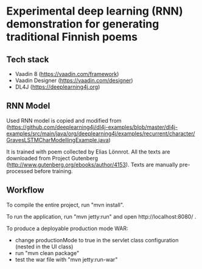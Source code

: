 Experimental deep learning (RNN) demonstration for generating traditional Finnish poems
========

Tech stack
----------
* Vaadin 8 (https://vaadin.com/framework)
* Vaadin Designer (https://vaadin.com/designer)
* DL4J (https://deeplearning4j.org)

RNN Model
---------
Used RNN model is copied and modified from (https://github.com/deeplearning4j/dl4j-examples/blob/master/dl4j-examples/src/main/java/org/deeplearning4j/examples/recurrent/character/GravesLSTMCharModellingExample.java)

It is trained with poem collected by Elias Lönnrot. All the texts are downloaded from Project Gutenberg (http://www.gutenberg.org/ebooks/author/4153). Texts are manually pre-processed before training. 

Workflow
--------

To compile the entire project, run "mvn install".

To run the application, run "mvn jetty:run" and open http://localhost:8080/ .

To produce a deployable production mode WAR:
- change productionMode to true in the servlet class configuration (nested in the UI class)
- run "mvn clean package"
- test the war file with "mvn jetty:run-war"


